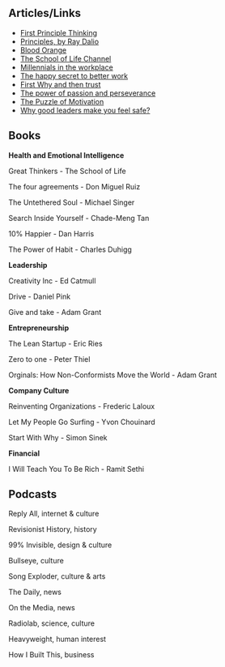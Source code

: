 ## **Articles/Links** 

* [First Principle Thinking](https://waitbutwhy.com/2015/11/the-cook-and-the-chef-musks-secret-sauce.html)
* [Principles, by Ray Dalio](https://benperove.com/wp-content/uploads/2014/12/principles.pdf)
* [Blood Orange](https://www.youtube.com/watch?v=DfZMvTHJLUs)
* [The School of Life Channel](https://www.youtube.com/user/schooloflifechannel)
* [Millennials in the workplace](https://www.youtube.com/watch?v=hER0Qp6QJNU)
* [The happy secret to better work](https://www.ted.com/talks/shawn_achor_the_happy_secret_to_better_work)
* [First Why and then trust](https://www.youtube.com/watch?v=4VdO7LuoBzM)
* [The power of passion and perseverance](https://www.ted.com/talks/angela_lee_duckworth_grit_the_power_of_passion_and_perseverance)
* [The Puzzle of Motivation](https://www.ted.com/talks/dan_pink_on_motivation)
* [Why good leaders make you feel safe?](https://www.ted.com/talks/simon_sinek_why_good_leaders_make_you_feel_safe)


## **Books** 


**Health and Emotional Intelligence**

Great Thinkers - The School of Life 

The four agreements - Don Miguel Ruiz 

The Untethered Soul - Michael Singer 

Search Inside Yourself - Chade-Meng Tan 

10% Happier - Dan Harris 

The Power of Habit - Charles Duhigg 


**Leadership** 

Creativity Inc - Ed Catmull 

Drive - Daniel Pink 

Give and take - Adam Grant 


**Entrepreneurship**

The Lean Startup - Eric Ries 

Zero to one - Peter Thiel 

Orginals: How Non-Conformists Move the World - Adam Grant 


**Company Culture** 

Reinventing Organizations - Frederic Laloux

Let My People Go Surfing - Yvon Chouinard 

Start With Why - Simon Sinek 


**Financial** 

I Will Teach You To Be Rich - Ramit Sethi 


## **Podcasts** 
Reply All, internet & culture

Revisionist History, history

99% Invisible, design & culture

Bullseye, culture

Song Exploder, culture & arts

The Daily, news

On the Media, news

Radiolab, science, culture

Heavyweight, human interest

How I Built This, business

